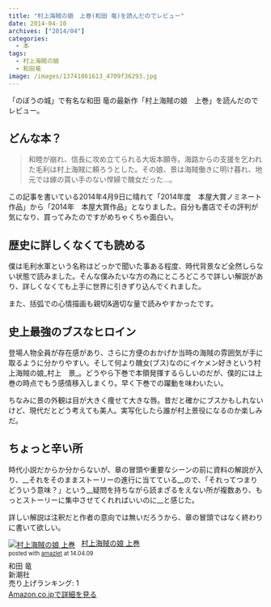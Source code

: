 ```yaml
---
title: "村上海賊の娘　上巻(和田 竜)を読んだのでレビュー"
date: 2014-04-10
archives: ["2014/04"]
categories:
  - 本
tags:
  - 村上海賊の娘
  - 和田竜
image: /images/13741861613_4709f36293.jpg
---
```

「のぼうの城」で有名な和田 竜の最新作「村上海賊の娘　上巻」を読んだのでレビュー。

<!--more-->

## どんな本？

>和睦が崩れ、信長に攻め立てられる大坂本願寺。海路からの支援を乞われた毛利は村上海賊に頼ろうとした。その娘、景は海賊働きに明け暮れ、地元では嫁の貰い手のない悍婦で醜女だった…。

この記事を書いている2014年4月9日に晴れて「2014年度　本屋大賞ノミネート作品」から「2014年　本屋大賞作品」となりました。自分も書店でその評判が気になり、買ってみたのですがめちゃくちゃ面白い。

## 歴史に詳しくなくても読める

僕は毛利水軍という名称はどっかで聞いた事ある程度、時代背景など全然しらない状態で読みました。そんな僕みたいな方の為にところどころで詳しい解説があり、詳しくなくても上手に世界に引きずり込んでくれました。

また、括弧での心情描画も親切&適切な量で読みやすかったです。

## 史上最強のブスなヒロイン

登場人物全員が存在感があり、さらに方便のおかげか当時の海賊の雰囲気が手に取るように分かりやすい。そして何より醜女(ブス)なのにイケメン好きという村上海賊の娘_村上　景_。どうやら下巻で本領発揮するらしいのだが、僕的には上巻の時点でもう感情移入しまくり。早く下巻での躍動を味わいたい。

ちなみに景の外観は目が大きく痩せて大きな唇。昔だと確かにブスかもしれないけど、現代だとどう考えても美人。実写化したら誰が村上景役になるのか楽しみだ。

## ちょっと辛い所

時代小説だからか分からないが、章の冒頭や重要なシーンの前に資料の解説が入り、__それをそのままストーリーの進行に当てている__ので、「それってつまりどういう意味？」という__疑問を持ちながら読まざるをえない所が複数あり、もっとストーリーに集中させてくれればいいのに__と感じた。

詳しい解説は注釈だと作者の意向では無いだろうから、章の冒頭ではなく終わりに書いて欲しい。

<div class="amazlet-box" style="margin-bottom:0px;"><div class="amazlet-image" style="float:left;margin:0px 12px 1px 0px;"><a href="https://www.amazon.co.jp/exec/obidos/ASIN/4103068825/t4traw-22/ref=nosim/" name="amazletlink" target="_blank"><img src="//ecx.images-amazon.com/images/I/51pqEfev-wL._SL160_.jpg" alt="村上海賊の娘 上巻" style="border: none;" /></a></div><div class="amazlet-info" style="line-height:120%; margin-bottom: 10px"><div class="amazlet-name" style="margin-bottom:10px;line-height:120%"><a href="https://www.amazon.co.jp/exec/obidos/ASIN/4103068825/t4traw-22/ref=nosim/" name="amazletlink" target="_blank">村上海賊の娘 上巻</a><div class="amazlet-powered-date" style="font-size:80%;margin-top:5px;line-height:120%">posted with <a href="https://www.amazlet.com/" title="amazlet" target="_blank">amazlet</a> at 14.04.09</div></div><div class="amazlet-detail">和田 竜 <br />新潮社 <br />売り上げランキング: 1<br /></div><div class="amazlet-sub-info" style="float: left;"><div class="amazlet-link" style="margin-top: 5px"><a href="https://www.amazon.co.jp/exec/obidos/ASIN/4103068825/t4traw-22/ref=nosim/" name="amazletlink" target="_blank">Amazon.co.jpで詳細を見る</a></div></div></div><div class="amazlet-footer" style="clear: left"></div></div>
